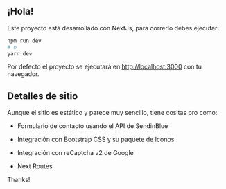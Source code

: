 ## ¡Hola!

Este proyecto está desarrollado con NextJs, para correrlo debes ejecutar:

```bash
npm run dev
# o
yarn dev
```

Por defecto el proyecto se ejecutará en [http://localhost:3000](http://localhost:3000) con tu navegador.

## Detalles de sitio

Aunque el sitio es estático y parece muy sencillo, tiene cositas pro como:

* Formulario de contacto usando el API de SendinBlue

* Integración con Bootstrap CSS y su paquete de Iconos

* Integración con reCaptcha v2 de Google

* Next Routes

Thanks!
